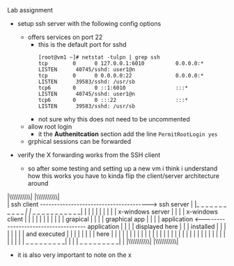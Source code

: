 Lab assignment 
  - setup ssh server with the following config options 
    - offers services on port 22
      - this is the default port for sshd
        ```
        [root@vm1 ~]# netstat -tulpn | grep ssh
        tcp        0      0 127.0.0.1:6010          0.0.0.0:*               LISTEN      40745/sshd: user1@n
        tcp        0      0 0.0.0.0:22              0.0.0.0:*               LISTEN      39583/sshd: /usr/sb
        tcp6       0      0 ::1:6010                :::*                    LISTEN      40745/sshd: user1@n
        tcp6       0      0 :::22                   :::*                    LISTEN      39583/sshd: /usr/sb
        ``` 
      - not sure why this does not need to be uncommented  
    - allow root login 
      -  it the **Authenitcation** section add the line `PermitRootLogin yes` 
    - grphical sessions can be forwarded 
        
  - verify the X forwarding works from the SSH client
    - so after some testing and setting up a new vm i think i understand how this works
you have to kinda flip the client/server architecture around 

|\\\\\\\\\\\\\\\\\\\\\\\|                          |\\\\\\\\\\\\\\\\\\\\\\\|     
|    ssh client ---------------------------------------> ssh server        |
|_ _ _ _ _ _ _ _ _ _ _ _|                          |_ _ _ _ _ _ _ _ _ _ _ _|
|  |                  | |                          |  |                    |
|  | x-windows server | |                          |  |  x-windows client  |
|  |                  | |                          |  |                  | |
|  |  grapical        | |                          |  | graphical app    | |
|  | application <------------------------------------  application      | |
|  | displayed here   | |                          |     installed       | |
|  |                  | |                          |  |  and executed    | |
|  |                  | |                          |  |      here        | |
|  |                  | |                          |  |                  | |
|  |                  | |                          |  |                  | |
|  |                  | |                          |  |                  | |
|  |                  | |                          |  |                  | |
|  | _ _ _ _ _ _ _ _ _| |                          |  | _ _ _ _ _ _ _ _ _| |
|\\\\\\\\\\\\\\\\\\\\\\\|                          |\\\\\\\\\\\\\\\\\\\\\\\|


  - it is also very important to note on the x

